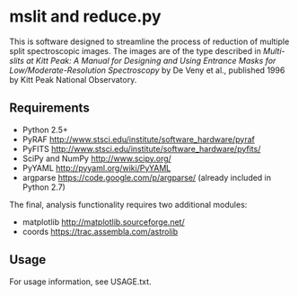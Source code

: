 mslit and reduce.py
===================

This is software designed to streamline the process of reduction of multiple
split spectroscopic images. The images are of the type described in _Multi-slits
at Kitt Peak: A Manual for Designing and Using Entrance Masks for 
Low/Moderate-Resolution Spectroscopy_ by De Veny et al., published 1996 by Kitt
Peak National Observatory.

Requirements
------------

* Python 2.5+
* PyRAF <http://www.stsci.edu/institute/software_hardware/pyraf>
* PyFITS <http://www.stsci.edu/institute/software_hardware/pyfits/>
* SciPy and NumPy <http://www.scipy.org/>
* PyYAML <http://pyyaml.org/wiki/PyYAML>
* argparse <https://code.google.com/p/argparse/> (already included in Python 2.7)

The final, analysis functionality requires two additional modules:

* matplotlib <http://matplotlib.sourceforge.net/>
* coords <https://trac.assembla.com/astrolib>

Usage
-----

For usage information, see USAGE.txt.